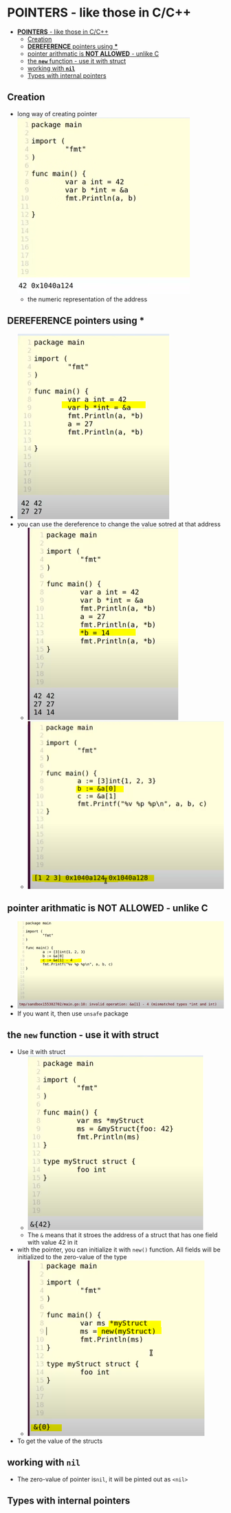 # **POINTERS** - like those in C/C++

- [**POINTERS** - like those in C/C++](#pointers---like-those-in-cc)
  - [Creation](#creation)
  - [**DEREFERENCE** pointers using **\***](#dereference-pointers-using-)
  - [pointer arithmatic is **NOT ALLOWED** - unlike C](#pointer-arithmatic-is-not-allowed---unlike-c)
  - [the **`new`** function - use it with struct](#the-new-function---use-it-with-struct)
  - [working with **`nil`**](#working-with-nil)
  - [Types with internal pointers](#types-with-internal-pointers)

## Creation

- long way of creating pointer ![pointer1](imgs/pointer1.PNG)
  - the numeric representation of the address

## **DEREFERENCE** pointers using **\***

- ![pointer2](imgs/pointer2.PNG)
- you can use the dereference to change the value sotred at that address
  - ![pointer3](imgs/pointer3.PNG)
  - ![pointer4](imgs/pointer4.PNG)

## pointer arithmatic is **NOT ALLOWED** - unlike C

- ![pointer5](imgs/pointer5.PNG)
- If you want it, then use `unsafe` package

## the **`new`** function - use it with struct

- Use it with struct
  - ![pointer6](imgs/pointer6.PNG)
  - The `&` means that it stroes the address of a struct that has one field with value 42 in it
- with the pointer, you can initialize it with `new()` function. All fields will be initialized to the zero-value of the type
  - ![pointer7](imgs/pointer7.PNG)
- To get the value of the structs

## working with **`nil`**

- The zero-value of pointer is`nil`, it will be pinted out as `<nil>`

## Types with internal pointers
